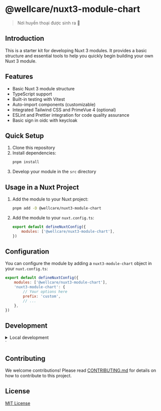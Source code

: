 # @wellcare/nuxt3-module-chart

> Nơi huyền thoại được sinh ra 🚀

## Introduction

This is a starter kit for developing Nuxt 3 modules. It provides a basic structure and essential tools to help you quickly begin building your own Nuxt 3 module.

## Features

-   Basic Nuxt 3 module structure
-   TypeScript support
-   Built-in testing with Vitest
-   Auto-import components (customizable)
-   Integrated Tailwind CSS and PrimeVue 4 (optional)
-   ESLint and Prettier integration for code quality assurance
-   Basic sign in oidc with keycloak

## Quick Setup

1. Clone this repository
2. Install dependencies:
    ```bash
    pnpm install
    ```
3. Develop your module in the `src` directory

## Usage in a Nuxt Project

1. Add the module to your Nuxt project:
    ```bash
    pnpm add -D @wellcare/nuxt3-module-chart
    ```
2. Add the module to your `nuxt.config.ts`:
    ```js
    export default defineNuxtConfig({
        modules: ['@wellcare/nuxt3-module-chart'],
    })
    ```

## Configuration

You can configure the module by adding a `nuxt3-module-chart` object in your `nuxt.config.ts`:

```js
export default defineNuxtConfig({
    modules: ['@wellcare/nuxt3-module-chart'],
    'nuxt3-module-chart': {
        // Your options here
        prefix: 'custom',
        // ...
    },
})
```

## Development

<details>
  <summary>Local development</summary>
  
  ```bash
  # Install dependencies
  npm install
  
  # Generate type stubs
  npm run dev:prepare
  
  # Develop with the playground
  npm run dev
  
  # Build the playground
  npm run dev:build
  
  # Run ESLint
  npm run lint
  
  # Run Vitest
  npm run test
  npm run test:watch
  
  # Release new version
  npm run release
  ```

</details>`

## Contributing

We welcome contributions! Please read [CONTRIBUTING.md](CONTRIBUTING.md) for details on how to contribute to this project.

## License

[MIT License](LICENSE)

